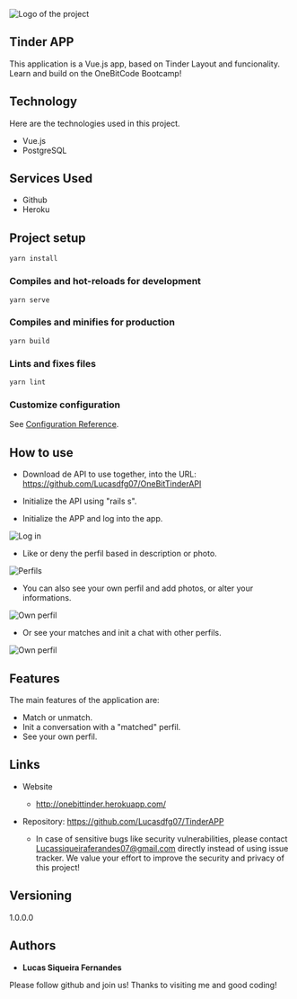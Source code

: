 ![Logo of the project](https://github.com/Lucasdfg07/TinderAPP/blob/master/public/logo.png)


## Tinder APP
This application is a Vue.js app, based on Tinder Layout and funcionality. Learn and build on the OneBitCode Bootcamp!


## Technology 

Here are the technologies used in this project.

* Vue.js
* PostgreSQL

## Services Used

* Github
* Heroku


## Project setup
```
yarn install
```

### Compiles and hot-reloads for development
```
yarn serve
```

### Compiles and minifies for production
```
yarn build
```

### Lints and fixes files
```
yarn lint
```

### Customize configuration
See [Configuration Reference](https://cli.vuejs.org/config/).

## How to use

 - Download de API to use together, into the URL:
 https://github.com/Lucasdfg07/OneBitTinderAPI

 - Initialize the API using "rails s".

 - Initialize the APP and log into the app.

 ![Log in](https://github.com/Lucasdfg07/TinderAPP/blob/master/public/img1.png)


 - Like or deny the perfil based in description or photo.

 ![Perfils](https://github.com/Lucasdfg07/TinderAPP/blob/master/public/img2.png)


 - You can also see your own perfil and add photos, or alter your informations.

 ![Own perfil](https://github.com/Lucasdfg07/TinderAPP/blob/master/public/img3.png)


 - Or see your matches and init a chat with other perfils.

 ![Own perfil](https://github.com/Lucasdfg07/TinderAPP/blob/master/public/img4.png)

## Features

The main features of the application are:
 - Match or unmatch.
 - Init a conversation with a "matched" perfil.
 - See your own perfil.


## Links
  - Website
    - http://onebittinder.herokuapp.com/
    
    
  - Repository: https://github.com/Lucasdfg07/TinderAPP
    - In case of sensitive bugs like security vulnerabilities, please contact
      Lucassiqueiraferandes07@gmail.com directly instead of using issue tracker. We value your effort
      to improve the security and privacy of this project!

  ## Versioning

  1.0.0.0


  ## Authors

  * **Lucas Siqueira Fernandes** 

  Please follow github and join us!
  Thanks to visiting me and good coding!

